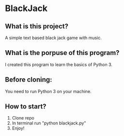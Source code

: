 # BlackJack

## What is this project?  
A simple text based black jack game with music.

## What is the porpuse of this program?
I created this program to learn the basics of Python 3. 

## Before cloning: 
You need to run Python 3 on your machine.

## How to start?  
1. Clone repo 
2. In terminal run "python blackjack.py"
3. Enjoy!
